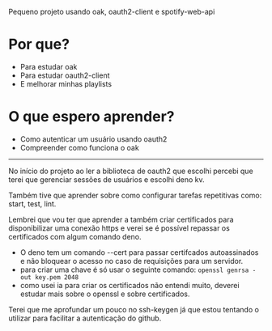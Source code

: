 Pequeno projeto usando oak, oauth2-client e spotify-web-api

# Por que?
- Para estudar oak
- Para estudar oauth2-client
- E melhorar minhas playlists

# O que espero aprender?
- Como autenticar um usuário usando oauth2
- Compreender como funciona o oak
---

No início do projeto ao ler a biblioteca de oauth2 que escolhi percebi que terei que gerenciar sessões de usuários e escolhi deno kv.

Também tive que aprender sobre como configurar tarefas repetitivas como: start, test, lint.

Lembrei que vou ter que aprender a também criar certificados para disponibilizar uma conexão https e verei se é possível repassar os certificados com algum comando deno.
- O deno tem um comando --cert para passar certifcados autoassinados e não bloquear o acesso no caso de requisições para um servidor.
- para criar uma chave é só usar o seguinte comando: `openssl genrsa -out key.pem 2048`
- como usei ia para criar os certificados não entendi muito, deverei estudar mais sobre o openssl e sobre certificados.

Terei que me aprofundar um pouco no ssh-keygen já que estou tentando o utilizar para facilitar a autenticação do github.
